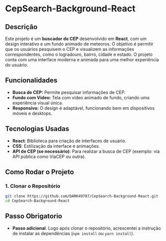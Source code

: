 # CepSearch-Background-React

## Descrição

Este projeto é um **buscador de CEP** desenvolvido em **React**, com um design interativo e um fundo animado de meteoros. O objetivo é permitir que os usuários pesquisem o CEP e visualizem as informações correspondentes, como o logradouro, bairro, cidade e estado. O projeto conta com uma interface moderna e animada para uma melhor experiência do usuário.

## Funcionalidades

- **Busca de CEP:** Permite pesquisar informações de CEP.
- **Fundo com Vídeo:** Tela com vídeo animado de fundo, criando uma experiência visual única.
- **Responsivo:** O design é adaptável, funcionando bem em dispositivos móveis e desktops.

## Tecnologias Usadas

- **React**: Biblioteca para criação de interfaces de usuário.
- **CSS**: Estilização da interface e animações.
- **API de CEP (se necessário)**: Para realizar a busca de CEP (exemplo: via API pública como ViaCEP ou outra).

## Como Rodar o Projeto

### 1. Clonar o Repositório

```bash
git clone https://github.com/DARK49787/CepSearch-Background-React.git
cd CepSearch-Background-React
```
## Passo Obrigatorio
- **Passo adicional**: Logo após clonar o repositório, acrescentei a instrução de instalar as dependências (`npm install` ou `yarn install`).
